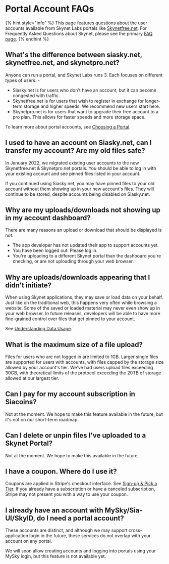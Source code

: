# Portal Account FAQs

{% hint style="info" %}
This page features questions about the user accounts available from Skynet Labs portals like [Skynetfree.net](https://skynetfree.net). For Frequently Asked Questions about Skynet, please see the primary [FAQ page](../key-concepts/faqs.md).
{% endhint %}

## What's the difference between siasky.net, skynetfree.net, and skynetpro.net?

Anyone can run a portal, and Skynet Labs runs 3. Each focuses on different types of users. -&#x20;

* Siasky.net is for users who don't have an account, but it can become congested with traffic.
* Skynetfree.net is for users that wish to register in exchange for longer-term storage and higher speeds. We recommend new users start here.
* Skynetpro.net is for users that want to upgrade their free account to a pro plan. This allows for faster speeds and more storage space.

To learn more about portal accounts, see [Choosing a Portal](sign-up-and-pick-a-tier.md#choosing-a-portal).

## I used to have an account on Siasky.net, can I transfer my account? Are my old files safe?

In January 2022, we migrated existing user accounts to the new Skynetfree.net & Skynetpro.net portals. You should be able to log in with your existing account and see pinned files listed in your account.

If you continued using Siasky.net, you may have pinned files to your old account without them showing up in your new account's files. They will continue to be stored, despite accounts being disabled on Siasky.net.

## Why are my uploads/downloads not showing up in my account dashboard?

There are many reasons an upload or download that should be displayed is not:

* The app developer has not updated their app to support accounts yet.
* You have been logged out. Please log in.
* You're uploading to a different Skynet portal than the dashboard you're checking, or are not uploading through your web browser.&#x20;

## Why are uploads/downloads appearing that I didn't initiate?

When using Skynet applications, they may save or load data on your behalf. Just like on the traditional web, this happens very often while browsing a website. Some of the saved or loaded material may never even show up in your web browser. In future releases, developers will be able to have more fine-grained control over files that get pinned to your account.

See [Understanding Data Usage](understanding-data-usage.md#upload-calculations).

## What is the maximum size of a file upload?

Files for users who are not logged in are limited to 1GB. Larger single files are supported for users with accounts, with files capped by the storage size allowed by your account's tier. We've had users upload files exceeding 30GB, with theoretical limits of the protocol exceeding the 20TB of storage allowed at our largest tier.

## Can I pay for my account subscription in Siacoins?

Not at the moment. We hope to make this feature available in the future, but it's not on our short-term roadmap.

## Can I delete or unpin files I've uploaded to a Skynet Portal?

Not at the moment. We hope to make this available in the future.

## I have a coupon. Where do I use it?

Coupons are applied in Stripe's checkout interface. See [Sign-up & Pick a Tier](sign-up-and-pick-a-tier.md#using-a-coupon-code). If you already have a subscription or have a canceled subscription, Stripe may not present you with a way to use your coupon.

## I already have an account with MySky/Sia-UI/SkyID, do I need a portal account?

These accounts are distinct, and although we may support cross-application login in the future, these services do not overlap with your account on any portal.

We will soon allow creating accounts and logging into portals using your MySky login, but this feature is not available yet.

